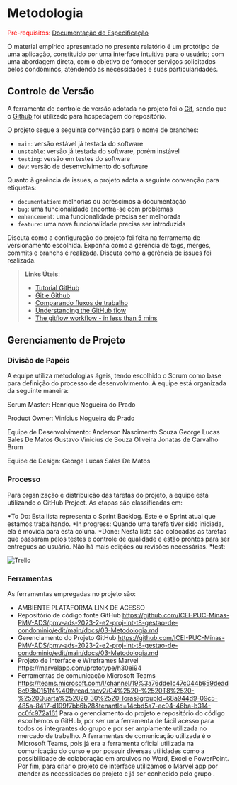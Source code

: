 
# Metodologia

<span style="color:red">Pré-requisitos: <a href="2-Especificação do Projeto.md"> Documentação de Especificação</a></span>

O material empírico apresentado no presente relatório é um protótipo de uma aplicação, constituido por uma interface intuitiva para o usuário; com uma abordagem direta, com o objetivo de fornecer serviços solicitados pelos condômínos, atendendo as necessidades e suas particularidades.


## Controle de Versão

A ferramenta de controle de versão adotada no projeto foi o
[Git](https://git-scm.com/), sendo que o [Github](https://github.com)
foi utilizado para hospedagem do repositório.

O projeto segue a seguinte convenção para o nome de branches:

- `main`: versão estável já testada do software
- `unstable`: versão já testada do software, porém instável
- `testing`: versão em testes do software
- `dev`: versão de desenvolvimento do software

Quanto à gerência de issues, o projeto adota a seguinte convenção para
etiquetas:

- `documentation`: melhorias ou acréscimos à documentação
- `bug`: uma funcionalidade encontra-se com problemas
- `enhancement`: uma funcionalidade precisa ser melhorada
- `feature`: uma nova funcionalidade precisa ser introduzida

Discuta como a configuração do projeto foi feita na ferramenta de versionamento escolhida. Exponha como a gerência de tags, merges, commits e branchs é realizada. Discuta como a gerência de issues foi realizada.

> **Links Úteis**:
> - [Tutorial GitHub](https://guides.github.com/activities/hello-world/)
> - [Git e Github](https://www.youtube.com/playlist?list=PLHz_AreHm4dm7ZULPAmadvNhH6vk9oNZA)
>  - [Comparando fluxos de trabalho](https://www.atlassian.com/br/git/tutorials/comparing-workflows)
> - [Understanding the GitHub flow](https://guides.github.com/introduction/flow/)
> - [The gitflow workflow - in less than 5 mins](https://www.youtube.com/watch?v=1SXpE08hvGs)

## Gerenciamento de Projeto

### Divisão de Papéis

A equipe utiliza metodologias ágeis, tendo escolhido o Scrum como base para definição do processo de desenvolvimento. A equipe está organizada da seguinte maneira:

Scrum Master: Henrique Nogueira do Prado

Product Owner: Vinícius Nogueira do Prado

Equipe de Desenvolvimento:
Anderson Nascimento Souza
George Lucas Sales De Matos
Gustavo Vinicius de Souza Oliveira
Jonatas de Carvalho Brum

Equipe de Design:
George Lucas Sales De Matos



### Processo

Para organização e distribuição das tarefas do projeto, a equipe está utilizando o GitHub Project. As etapas são classificadas em:


*To Do: Esta lista representa o Sprint Backlog. Este é o Sprint atual que estamos trabalhando.
*In progress: Quando uma tarefa tiver sido iniciada, ela é movida para esta coluna.
*Done: Nesta lista são colocadas as tarefas que passaram pelos testes e controle de qualidade e estão prontos para ser entregues ao usuário. Não há mais edições ou revisões necessárias.
*test: 

![Trello](https://github.com/ICEI-PUC-Minas-PMV-ADS/pmv-ads-2023-2-e2-proj-int-t8-gestao-de-condominio/assets/116739381/7eef0b1b-c1b0-4d7c-8907-a0b34a41eeb2)




### Ferramentas

As ferramentas empregadas no projeto são:

*  AMBIENTE	PLATAFORMA	LINK DE ACESSO
*  Repositório de código fonte	GitHub	https://github.com/ICEI-PUC-Minas-PMV-ADS/pmv-ads-2023-2-e2-proj-int-t8-gestao-de-condominio/edit/main/docs/03-Metodologia.md
*  Gerenciamento do Projeto	GitHub	https://github.com/ICEI-PUC-Minas-PMV-ADS/pmv-ads-2023-2-e2-proj-int-t8-gestao-de-condominio/edit/main/docs/03-Metodologia.md
* Projeto de Interface e Wireframes	Marvel	https://marvelapp.com/prototype/h30ei94
* Ferramentas de comunicação	Microsoft Teams	https://teams.microsoft.com/l/channel/19%3a76dde1c47c044b659dead8e93b0151f4%40thread.tacv2/G4%2520-%2520T8%2520-%2520Quarta%252020_30%2520Horas?groupId=68a944d9-09c5-485a-8417-d199f7bb6b28&tenantId=14cbd5a7-ec94-46ba-b314-cc0fc972a161
Para o gerenciamento do projeto e repositório do código escolhemos o GitHub, por ser uma ferramenta de fácil acesso para todos os integrantes do grupo e por ser amplamente utilizada no mercado de trabalho. A ferramentas de comunicação utilizada é o Microsoft Teams, pois já era a ferramenta oficial utilizada na comunicação do curso e por possuir diversas utilidades como a possibilidade de colaboração em arquivos no Word, Excel e PowerPoint. Por fim, para criar o projeto de interface utilizamos o Marvel app por atender as necessidades do projeto e já ser conhecido pelo grupo .
